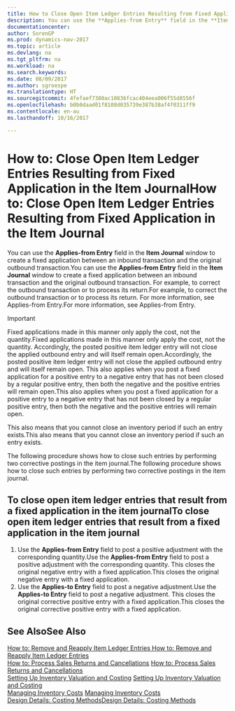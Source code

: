 ```yaml
---
title: How to Close Open Item Ledger Entries Resulting from Fixed Application in the Item Journal
description: You can use the **Applies-from Entry** field in the **Item Journal** window to create a fixed application between an inbound transaction and the original outbound transaction. For example, to correct the outbound transaction or to process its return.
documentationcenter: 
author: SorenGP
ms.prod: dynamics-nav-2017
ms.topic: article
ms.devlang: na
ms.tgt_pltfrm: na
ms.workload: na
ms.search.keywords: 
ms.date: 08/09/2017
ms.author: sgroespe
ms.translationtype: HT
ms.sourcegitcommit: 4fefaef7380ac10836fcac404eea006f55d8556f
ms.openlocfilehash: b0b0daad01f8108d035739e387b38af4f0311ff9
ms.contentlocale: en-au
ms.lasthandoff: 10/16/2017

---
```

# <a name="how-to-close-open-item-ledger-entries-resulting-from-fixed-application-in-the-item-journal"></a><span data-ttu-id="eeefe-104">How to: Close Open Item Ledger Entries Resulting from Fixed Application in the Item Journal</span><span class="sxs-lookup"><span data-stu-id="eeefe-104">How to: Close Open Item Ledger Entries Resulting from Fixed Application in the Item Journal</span></span>
<span data-ttu-id="eeefe-105">You can use the **Applies-from Entry** field in the **Item Journal** window to create a fixed application between an inbound transaction and the original outbound transaction.</span><span class="sxs-lookup"><span data-stu-id="eeefe-105">You can use the **Applies-from Entry** field in the **Item Journal** window to create a fixed application between an inbound transaction and the original outbound transaction.</span></span> <span data-ttu-id="eeefe-106">For example, to correct the outbound transaction or to process its return.</span><span class="sxs-lookup"><span data-stu-id="eeefe-106">For example, to correct the outbound transaction or to process its return.</span></span> <span data-ttu-id="eeefe-107">For more information, see Applies-from Entry.</span><span class="sxs-lookup"><span data-stu-id="eeefe-107">For more information, see Applies-from Entry.</span></span>  

> [!IMPORTANT]  
>  <span data-ttu-id="eeefe-108">Fixed applications made in this manner only apply the cost, not the quantity.</span><span class="sxs-lookup"><span data-stu-id="eeefe-108">Fixed applications made in this manner only apply the cost, not the quantity.</span></span> <span data-ttu-id="eeefe-109">Accordingly, the posted positive item ledger entry will not close the applied outbound entry and will itself remain open.</span><span class="sxs-lookup"><span data-stu-id="eeefe-109">Accordingly, the posted positive item ledger entry will not close the applied outbound entry and will itself remain open.</span></span> <span data-ttu-id="eeefe-110">This also applies when you post a fixed application for a positive entry to a negative entry that has not been closed by a regular positive entry, then both the negative and the positive entries will remain open.</span><span class="sxs-lookup"><span data-stu-id="eeefe-110">This also applies when you post a fixed application for a positive entry to a negative entry that has not been closed by a regular positive entry, then both the negative and the positive entries will remain open.</span></span>  
>   
>  <span data-ttu-id="eeefe-111">This also means that you cannot close an inventory period if such an entry exists.</span><span class="sxs-lookup"><span data-stu-id="eeefe-111">This also means that you cannot close an inventory period if such an entry exists.</span></span>  

<span data-ttu-id="eeefe-112">The following procedure shows how to close such entries by performing two corrective postings in the item journal.</span><span class="sxs-lookup"><span data-stu-id="eeefe-112">The following procedure shows how to close such entries by performing two corrective postings in the item journal.</span></span>  

## <a name="to-close-open-item-ledger-entries-that-result-from-a-fixed-application-in-the-item-journal"></a><span data-ttu-id="eeefe-113">To close open item ledger entries that result from a fixed application in the item journal</span><span class="sxs-lookup"><span data-stu-id="eeefe-113">To close open item ledger entries that result from a fixed application in the item journal</span></span>  

1.  <span data-ttu-id="eeefe-114">Use the **Applies-from Entry** field to post a positive adjustment with the corresponding quantity.</span><span class="sxs-lookup"><span data-stu-id="eeefe-114">Use the **Applies-from Entry** field to post a positive adjustment with the corresponding quantity.</span></span> <span data-ttu-id="eeefe-115">This closes the original negative entry with a fixed application.</span><span class="sxs-lookup"><span data-stu-id="eeefe-115">This closes the original negative entry with a fixed application.</span></span>  
2.  <span data-ttu-id="eeefe-116">Use the **Applies-to Entry** field to post a negative adjustment.</span><span class="sxs-lookup"><span data-stu-id="eeefe-116">Use the **Applies-to Entry** field to post a negative adjustment.</span></span> <span data-ttu-id="eeefe-117">This closes the original corrective positive entry with a fixed application.</span><span class="sxs-lookup"><span data-stu-id="eeefe-117">This closes the original corrective positive entry with a fixed application.</span></span>  

## <a name="see-also"></a><span data-ttu-id="eeefe-118">See Also</span><span class="sxs-lookup"><span data-stu-id="eeefe-118">See Also</span></span>  
[<span data-ttu-id="eeefe-119"> How to: Remove and Reapply Item Ledger Entries</span><span class="sxs-lookup"><span data-stu-id="eeefe-119"> How to: Remove and Reapply Item Ledger Entries</span></span>](finance-how-to-remove-and-reapply-item-entries.md)  
 <span data-ttu-id="eeefe-120">[How to: Process Sales Returns and Cancellations](sales-how-process-sales-returns-cancellations.md) </span><span class="sxs-lookup"><span data-stu-id="eeefe-120">[How to: Process Sales Returns and Cancellations](sales-how-process-sales-returns-cancellations.md) </span></span>  
 <span data-ttu-id="eeefe-121">[Setting Up Inventory Valuation and Costing](finance-set-up-inventory-valuation-and-costing.md) </span><span class="sxs-lookup"><span data-stu-id="eeefe-121">[Setting Up Inventory Valuation and Costing](finance-set-up-inventory-valuation-and-costing.md) </span></span>  
 <span data-ttu-id="eeefe-122">[Managing Inventory Costs](finance-manage-inventory-costs.md) </span><span class="sxs-lookup"><span data-stu-id="eeefe-122">[Managing Inventory Costs](finance-manage-inventory-costs.md) </span></span>  
 [<span data-ttu-id="eeefe-123">Design Details: Costing Methods</span><span class="sxs-lookup"><span data-stu-id="eeefe-123">Design Details: Costing Methods</span></span>](design-details-costing-methods.md)

